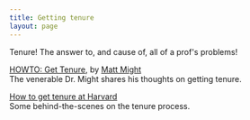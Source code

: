 ```yaml
---
title: Getting tenure
layout: page
---
```


Tenure! The answer to, and cause of, all of a prof's problems!

[HOWTO: Get Tenure](http://matt.might.net/articles/tenure/), by [Matt Might](http://matt.might.net/)  
  The venerable Dr. Might shares his thoughts on getting tenure.
  
[How to get tenure at Harvard](http://matt-welsh.blogspot.com/2010/06/how-to-get-tenure-at-harvard.html)  
  Some behind-the-scenes on the tenure process.
